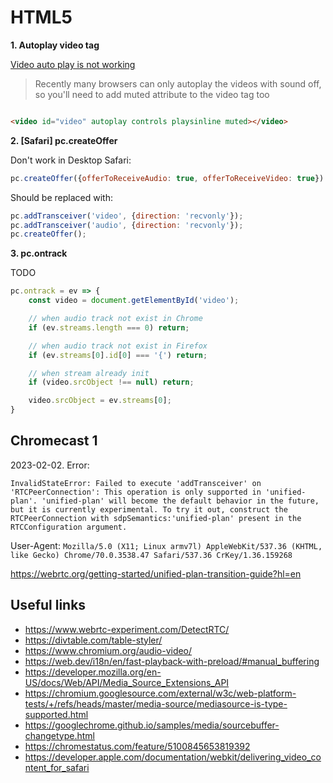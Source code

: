 # HTML5

**1. Autoplay video tag**

[Video auto play is not working](https://stackoverflow.com/questions/17994666/video-auto-play-is-not-working-in-safari-and-chrome-desktop-browser)

> Recently many browsers can only autoplay the videos with sound off, so you'll need to add muted attribute to the video tag too

```html

<video id="video" autoplay controls playsinline muted></video>
```

**2. [Safari] pc.createOffer**

Don't work in Desktop Safari:

```js
pc.createOffer({offerToReceiveAudio: true, offerToReceiveVideo: true})
```

Should be replaced with:

```js
pc.addTransceiver('video', {direction: 'recvonly'});
pc.addTransceiver('audio', {direction: 'recvonly'});
pc.createOffer();
```

**3. pc.ontrack**

TODO

```js
pc.ontrack = ev => {
    const video = document.getElementById('video');

    // when audio track not exist in Chrome
    if (ev.streams.length === 0) return;

    // when audio track not exist in Firefox
    if (ev.streams[0].id[0] === '{') return;

    // when stream already init
    if (video.srcObject !== null) return;

    video.srcObject = ev.streams[0];
}
```

## Chromecast 1

2023-02-02. Error:

```
InvalidStateError: Failed to execute 'addTransceiver' on 'RTCPeerConnection': This operation is only supported in 'unified-plan'. 'unified-plan' will become the default behavior in the future, but it is currently experimental. To try it out, construct the RTCPeerConnection with sdpSemantics:'unified-plan' present in the RTCConfiguration argument.
```

User-Agent: `Mozilla/5.0 (X11; Linux armv7l) AppleWebKit/537.36 (KHTML, like Gecko) Chrome/70.0.3538.47 Safari/537.36 CrKey/1.36.159268`

https://webrtc.org/getting-started/unified-plan-transition-guide?hl=en

## Useful links

- https://www.webrtc-experiment.com/DetectRTC/
- https://divtable.com/table-styler/
- https://www.chromium.org/audio-video/
- https://web.dev/i18n/en/fast-playback-with-preload/#manual_buffering
- https://developer.mozilla.org/en-US/docs/Web/API/Media_Source_Extensions_API
- https://chromium.googlesource.com/external/w3c/web-platform-tests/+/refs/heads/master/media-source/mediasource-is-type-supported.html
- https://googlechrome.github.io/samples/media/sourcebuffer-changetype.html
- https://chromestatus.com/feature/5100845653819392
- https://developer.apple.com/documentation/webkit/delivering_video_content_for_safari
